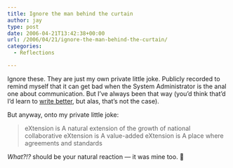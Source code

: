 ```yaml
---
title: Ignore the man behind the curtain
author: jay
type: post
date: 2006-04-21T13:42:38+00:00
url: /2006/04/21/ignore-the-man-behind-the-curtain/
categories:
  - Reflections

---
```

Ignore these. They are just my own private little joke. Publicly recorded to remind myself that it can get bad when the System Administrator is the anal one about communication. But I’ve always been that way (you’d think that’d I’d learn to [write better][1], but alas, that’s not the case).

But anyway, onto my private little joke:

> eXtension is A natural extension of the growth of national collaborative eXtension is A value-added eXtension is A place where agreements and standards

_What?!?_ should be your natural reaction — it was mine too. 🙂

 [1]: https://rambleon.org/2005/05/09/my-new-worst-sentence-ever/